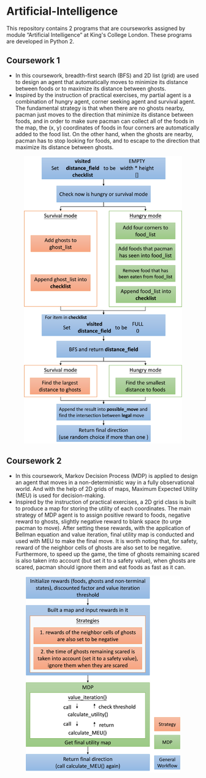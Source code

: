 # Artificial-Intelligence
This repository contains 2 programs that are courseworks assigned by module “Artificial Intelligence” at King's College London. These programs are developed in Python 2.

##	Coursework 1 <br>
*	In this coursework, breadth-first search (BFS) and 2D list (grid) are used to design an agent that automatically moves to minimize its distance between foods or to maximize its distance between ghosts.
*	Inspired by the instruction of practical exercises, my partial agent is a combination of hungry agent, corner seeking agent and survival agent. The fundamental strategy is that when there are no ghosts nearby, pacman just moves to the direction that minimize its distance between foods, and in order to make sure pacman can collect all of the foods in the map, the (x, y) coordinates of foods in four corners are automatically added to the food list. On the other hand, when the ghosts are nearby, pacman has to stop looking for foods, and to escape to the direction that maximize its distance between ghosts.
<div align=center><img width="412" height="751" src="https://github.com/dean03055045/Artificial-Intelligence/blob/master/pic%20for%20readme/workflow1.png"/></div>


##	Coursework 2 <br>
* In this coursework, Markov Decision Process (MDP) is applied to design an agent that moves in a non-deterministic way in a fully observational world. And with the help of 2D grids of maps, Maximum Expected Utility (MEU) is used for decision-making.
*	Inspired by the instruction of practical exercises, a 2D grid class is built to produce a map for storing the utility of each coordinates. The main strategy of MDP agent is to assign positive reward to foods, negative reward to ghosts, slightly negative reward to blank space (to urge pacman to move). After setting these rewards, with the application of Bellman equation and value iteration, final utility map is conducted and used with MEU to make the final move. It is worth noting that, for safety, reward of the neighbor cells of ghosts are also set to be negative. Furthermore, to speed up the game, the time of ghosts remaining scared is also taken into account (but set it to a safety value), when ghosts are scared, pacman should ignore them and eat foods as fast as it can.
<div align=center><img width="403" height="514" src="https://github.com/dean03055045/Artificial-Intelligence/blob/master/pic%20for%20readme/workflow2.png"/></div>

